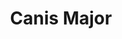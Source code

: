 ---
title: "Canis Major"
hashtag: canis-major
borders:
  - Columba
  - Lepus
  - Monoceros
  - Puppis
layout: hashtag
related:
  - Canis Minor
tags:
  - Dog
  - Constellation
---